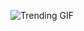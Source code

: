 ![Trending GIF](https://media4.giphy.com/media/v1.Y2lkPThiYjIxNzcyem92MjRoNGVuNjhpeGtnajVtcXVvdHBxNDl3Y2dhMmpwd3pqODU0eCZlcD12MV9naWZzX3NlYXJjaCZjdD1n/YQitE4YNQNahy/giphy.gif)
